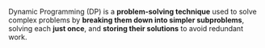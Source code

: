 Dynamic Programming (DP) is a **problem-solving technique** used to solve complex problems by **breaking them down into simpler subproblems**, solving each **just once**, and **storing their solutions** to avoid redundant work.